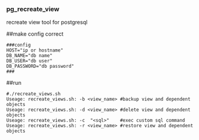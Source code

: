 ### pg_recreate_view

recreate view tool for postgresql

##make config correct
```
###config
HOST="ip or hostname"
DB_NAME="db name"
DB_USER="db user"
DB_PASSWORD="db password"
###

```
##run

```
#./recreate_views.sh
Useage: recreate_views.sh: -b <view_name> #backup view and dependent objects  
Useage: recreate_views.sh: -d <view_name> #delete view and dependent objects   
Useage: recreate_views.sh: -c  "<sql>"    #exec custom sql command   
Useage: recreate_views.sh: -r <view_name> #restore view and dependent objects 

```
